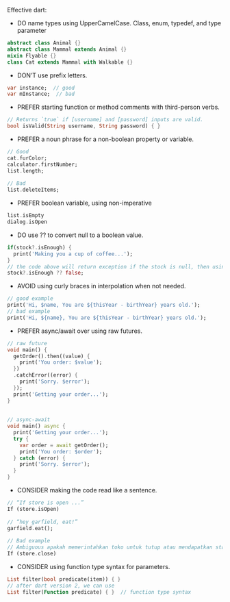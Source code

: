 Effective dart:
- DO name types using UpperCamelCase. Class, enum, typedef, and type parameter

```dart
abstract class Animal {}
abstract class Mammal extends Animal {}
mixin Flyable {}
class Cat extends Mammal with Walkable {}
```
- DON’T use prefix letters.

```dart
var instance;  // good
var mInstance;  // bad
```
- PREFER starting function or method comments with third-person verbs.

```dart
// Returns `true` if [username] and [password] inputs are valid.
bool isValid(String username, String password) { }
```
- PREFER a noun phrase for a non-boolean property or variable.

```dart
// Good
cat.furColor;
calculator.firstNumber;
list.length;
 
// Bad
list.deleteItems;
```

- PREFER boolean variable, using non-imperative

```dart
list.isEmpty
dialog.isOpen
```

- DO use ?? to convert null to a boolean value.

```dart
if(stock?.isEnough) {
  print('Making you a cup of coffee...');
}
// the code above will return exception if the stock is null, then using
stock?.isEnough ?? false;
```

- AVOID using curly braces in interpolation when not needed.

```dart
// good example
print('Hi, $name, You are ${thisYear - birthYear} years old.');
// bad example
print('Hi, ${name}, You are ${thisYear - birthYear} years old.');
```

- PREFER async/await over using raw futures.

```dart
// raw future
void main() {
  getOrder().then((value) {
    print('You order: $value');
  })
  .catchError((error) {
    print('Sorry. $error');
  });
  print('Getting your order...');
}
 
 
// async-await
void main() async {
  print('Getting your order...');
  try {
    var order = await getOrder();
    print('You order: $order');
  } catch (error) {
    print('Sorry. $error');
  }
}
```

- CONSIDER making the code read like a sentence.

```dart
// “If store is open ...”
If (store.isOpen)
 
// “hey garfield, eat!”
garfield.eat();
 
// Bad example
// Ambiguous apakah memerintahkan toko untuk tutup atau mendapatkan status dari toko
If (store.close)
```

- CONSIDER using function type syntax for parameters.

```dart
List filter(bool predicate(item)) { }
// after dart version 2, we can use
List filter(Function predicate) { }  // function type syntax
```
